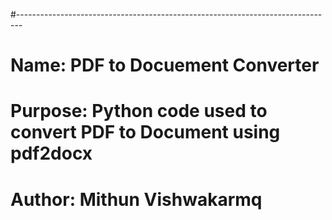 
#-------------------------------------------------------------------------------
# Name:        PDF to Docuement Converter
# Purpose:     Python code used to convert PDF to Document using pdf2docx
#
# Author:      Mithun Vishwakarmq
